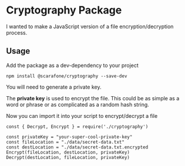 # Cryptography Package

I wanted to make a JavaScript version of a file encryption/decryption process.

## Usage

Add the package as a dev-dependency to your project
```
npm install @scarafone/cryptography --save-dev
```
You will need to generate a private key.


The **private key** is used to encrypt the file. This could be as simple as a word or phrase or as complicated as a random hash string. 

Now you can import it into your script to encrypt/decrypt a file
```
const { Decrypt, Encrypt } = require('./cryptography')

const privateKey = "your-super-cool-private-key"
const fileLocation = "./data/secret-data.txt"
const destLocation = "./data/secret-data.txt.encrypted 
Encrypt(fileLocation, destLocation, privateKey)
Decrypt(destLocation, fileLocation, privateKey)

```